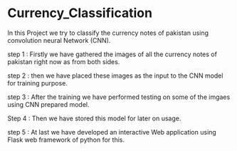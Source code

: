 # Currency_Classification
 
 In this Project we try to classify the currency notes of pakistan using convolution neural Network (CNN).
 
  step 1 : Firstly we have gathered the images of all the currency notes of pakistan right now as from both sides.
  
  step 2 : then we have placed these images as the input to the CNN model for training purpose.
  
  step 3 : After the training we have performed testing on some of the imgaes using CNN prepared model.
  
  Step 4 : Then we have stored this model for later on usage.
  
  step 5 : At last we have developed an interactive Web application using Flask web framework of python for this.
  
